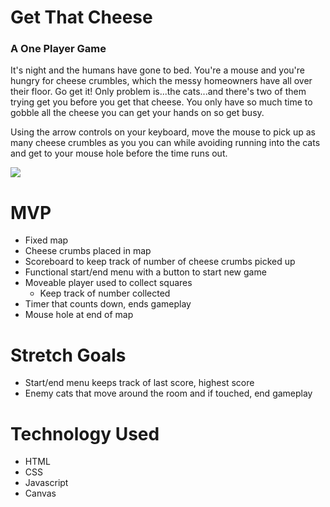 # Get That Cheese
### A One Player Game

It's night and the humans have gone to bed. You're a mouse and you're hungry for cheese crumbles, which the messy homeowners have all over their floor. Go get it! Only problem is...the cats...and there's two of them trying get you before you get that cheese. You only have so much time to gobble all the cheese you can get your hands on so get busy.

Using the arrow controls on your keyboard, move the mouse to pick up as many cheese crumbles as you you can while avoiding running into the cats and get to your mouse hole before the time runs out.

![](https://i.imgur.com/NMFtuvi.png)

# MVP
* Fixed map
* Cheese crumbs placed in map
* Scoreboard to keep track of number of cheese crumbs picked up
* Functional start/end menu with a button to start new game
* Moveable player used to collect squares
    * Keep track of number collected
* Timer that counts down, ends gameplay
* Mouse hole at end of map

# Stretch Goals
* Start/end menu keeps track of last score, highest score
* Enemy cats that move around the room and if touched, end gameplay

# Technology Used
* HTML
* CSS
* Javascript
* Canvas